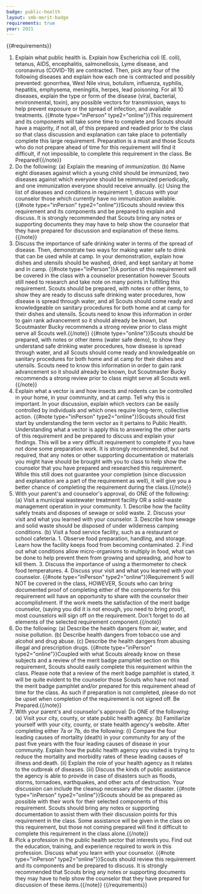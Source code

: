 ```yaml
---
badge: public-health
layout: smb-merit-badge
requirements: true
year: 2021
---
```


{{#requirements}}
1. Explain what public health is. Explain how Escherichia coli (E. coli), tetanus, AIDS, encephalitis, salmonellosis, Lyme disease, and coronavirus (COVID-19) are contracted. Then, pick any four of the following diseases and explain how each one is contracted and possibly prevented: gonorrhea, West Nile virus, botulism, influenza, syphilis, hepatitis, emphysema, meningitis, herpes, lead poisoning. For all 10 diseases, explain the type or form of the disease (viral, bacterial, environmental, toxin), any possible vectors for transmission, ways to help prevent exposure or the spread of infection, and available treatments.
    {{#note type="inPerson" type2="online"}}This requirement and its components will take some time to complete and Scouts should have a majority, if not all, of this prepared and readied prior to the class so that class discussion and explanation can take place to potentially complete this large requirement. Preparation is a must and those Scouts who do not prepare ahead of time for this requirement will find it difficult, if not impossible, to complete this requirement in the class. Be Prepared!{{/note}}
2. Do the following:
    (a) Explain the meaning of *immunization*.
    (b) Name eight diseases against which a young child should be immunized, two diseases against which everyone should be reimmunized periodically, and one immunization everyone should receive annually.
    (c) Using the list of diseases and conditions in requirement 1, discuss with your counselor those which currently have no immunization available.
    {{#note type="inPerson" type2="online"}}Scouts should review this requirement and its components and be prepared to explain and discuss. It is strongly recommended that Scouts bring any notes or supporting documents they may have to help show the counselor that they have prepared for discussion and explanation of these items.{{/note}}
3. Discuss the importance of safe drinking water in terms of the spread of disease. Then, demonstrate two ways for making water safe to drink that can be used while at camp. In your demonstration, explain how dishes and utensils should be washed, dried, and kept sanitary at home and in camp.
    {{#note type="inPerson"}}A portion of this requirement will be covered in the class with a counselor presentation however Scouts still need to research and take note on many points in fulfilling this requirement. Scouts should be prepared, with notes or other items, to show they are ready to discuss safe drinking water procedures, how disease is spread through water, and all Scouts should come ready and knowledgeable on sanitary procedures for both home and at camp for their dishes and utensils. Scouts need to know this information in order to gain rank advancement so it should already be known, but Scoutmaster Bucky recommends a strong review prior to class might serve all Scouts well.{{/note}}
    {{#note type="online"}}Scouts should be prepared, with notes or other items (water safe demo), to show they understand safe drinking water procedures, how disease is spread through water, and all Scouts should come ready and knowledgeable on sanitary procedures for both home and at camp for their dishes and utensils. Scouts need to know this information in order to gain rank advancement so it should already be known, but Scoutmaster Bucky recommends a strong review prior to class might serve all Scouts well.{{/note}}
4. Explain what a vector is and how insects and rodents can be controlled in your home, in your community, and at camp. Tell why this is important. In your discussion, explain which vectors can be easily controlled by individuals and which ones require long-term, collective action.
    {{#note type="inPerson" type2="online"}}Scouts should first start by understanding the term vector as it pertains to Public Health. Understanding what a vector is apply this to answering the other parts of this requirement and be prepared to discuss and explain your findings. This will be a very difficult requirement to complete if you have not done some preparation work. It is strongly recommended, but not required, that any notes or other supporting documentation or materials you might have should be brought with you to class to help show the counselor that you have prepared and researched this requirement. While this still does not guarantee your completion (since discussion and explanation are a part of the requirement as well), it will give you a better chance of completing the requirement during the class.{{/note}}
5. With your parent's and counselor's approval, do ONE of the following:
    (a) Visit a municipal wastewater treatment facility OR a solid-waste management operation in your community.
        1. Describe how the facility safely treats and disposes of sewage or solid waste.
        2. Discuss your visit and what you learned with your counselor.
        3. Describe how sewage and solid waste should be disposed of under wilderness camping conditions.
    (b) Visit a food service facility, such as a restaurant or school cafeteria.
        1. Observe food preparation, handling, and storage. Learn how the facility keeps food from becoming contaminated.
        2. Find out what conditions allow micro-organisms to multiply in food, what can be done to help prevent them from growing and spreading, and how to kill them.
        3. Discuss the importance of using a thermometer to check food temperatures.
        4. Discuss your visit and what you learned with your counselor.
    {{#note type="inPerson" type2="online"}}Requirement 5 will NOT be covered in the class, HOWEVER, Scouts who can bring documented proof of completing either of the components for this requirement will have an opportunity to share with the counselor their accomplishment. If the work meets the satisfaction of the merit badge counselor, (saying you did it is not enough, you need to bring proof), most counselors will sign off on the requirement. Don't forget to do all elements of the selected requirement component.{{/note}}
6. Do the following:
    (a) Describe the health dangers from air, water, and noise pollution.
    (b) Describe health dangers from tobacco use and alcohol and drug abuse.
    (c) Describe the health dangers from abusing illegal and prescription drugs.
    {{#note type="inPerson" type2="online"}}Coupled with what Scouts already know on these subjects and a review of the merit badge pamphlet section on this requirement, Scouts should easily complete this requirement within the class. Please note that a review of the merit badge pamphlet is stated, it will be quite evident to the counselor those Scouts who have not read the merit badge pamphlet and/or prepared for this requirement ahead of time for the class. As such if preparation is not completed, please do not be upset when completion of the requirement is not signed off. Be Prepared.{{/note}}
7. With your parent's and counselor's approval:
    Do ONE of the following:
    (a) Visit your city, county, or state public health agency.
    (b) Familiarize yourself with your city, county, or state health agency's website.
    After completing either 7a or 7b, do the following:
        (i) Compare the four leading causes of mortality (death) in your community for any of the past five years with the four leading causes of disease in your community. Explain how the public health agency you visited is trying to reduce the mortality and morbidity rates of these leading causes of illness and death.
        (ii) Explain the role of your health agency as it relates to the outbreak of diseases.
        (iii) Discuss the kinds of public assistance the agency is able to provide in case of disasters such as floods, storms, tornadoes, earthquakes, and other acts of destruction. Your discussion can include the cleanup necessary after the disaster.
    {{#note type="inPerson" type2="online"}}Scouts should be as prepared as possible with their work for their selected components of this requirement. Scouts should bring any notes or supporting documentation to assist them with their discussion points for this requirement in the class. Some assistance will be given in the class on this requirement, but those not coming prepared will find it difficult to complete this requirement in the class alone.{{/note}}
8. Pick a profession in the public health sector that interests you. Find out the education, training, and experience required to work in this profession. Discuss what you learn with your counselor.
    {{#note type="inPerson" type2="online"}}Scouts should review this requirement and its components and be prepared to discuss. It is strongly recommended that Scouts bring any notes or supporting documents they may have to help show the counselor that they have prepared for discussion of these items.{{/note}}
{{/requirements}}
